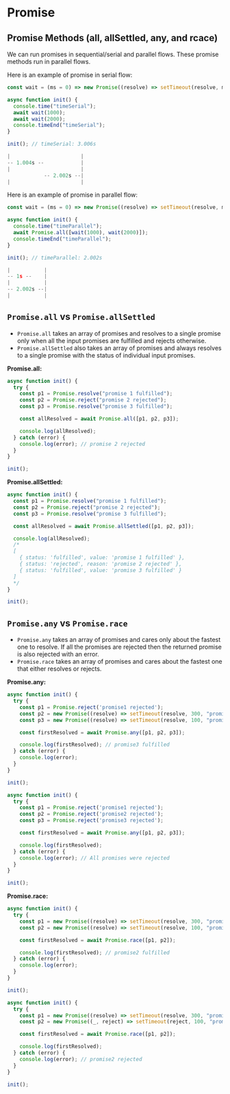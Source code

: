 # Promise

## Promise Methods (all, allSettled, any, and rcace)

We can run promises in sequential/serial and parallel flows. These promise methods run in parallel flows.

Here is an example of promise in serial flow:

```js
const wait = (ms = 0) => new Promise((resolve) => setTimeout(resolve, ms));

async function init() {
  console.time("timeSerial");
  await wait(1000);
  await wait(2000);
  console.timeEnd("timeSerial");
}

init(); // timeSerial: 3.006s

|                       |
-- 1.004s --            |
|                       |
            -- 2.002s --|
|                       |
```

Here is an example of promise in parallel flow:

```js
const wait = (ms = 0) => new Promise((resolve) => setTimeout(resolve, ms));

async function init() {
  console.time("timeParallel");
  await Promise.all([wait(1000), wait(2000)]);
  console.timeEnd("timeParallel");
}

init(); // timeParallel: 2.002s

|           |
-- 1s --    |
|           |
-- 2.002s --|
|           |
```

## `Promise.all` vs `Promise.allSettled`

- `Promise.all` takes an array of promises and resolves to a single promise only when all the input promises are fulfilled and rejects otherwise. 
- `Promise.allSettled` also takes an array of promises and always resolves to a single promise with the status of individual input promises.

**Promise.all:**

```js
async function init() {
  try {
    const p1 = Promise.resolve("promise 1 fulfilled");
    const p2 = Promise.reject("promise 2 rejected");
    const p3 = Promise.resolve("promise 3 fulfilled");

    const allResolved = await Promise.all([p1, p2, p3]);

    console.log(allResolved);
  } catch (error) {
    console.log(error); // promise 2 rejected
  }
}

init();
```

**Promise.allSettled:**

```js
async function init() {
  const p1 = Promise.resolve("promise 1 fulfilled");
  const p2 = Promise.reject("promise 2 rejected");
  const p3 = Promise.resolve("promise 3 fulfilled");

  const allResolved = await Promise.allSettled([p1, p2, p3]);

  console.log(allResolved);
  /*
  [
    { status: 'fulfilled', value: 'promise 1 fulfilled' },
    { status: 'rejected', reason: 'promise 2 rejected' },
    { status: 'fulfilled', value: 'promise 3 fulfilled' }
  ]
  */
}

init();
```

## `Promise.any` vs `Promise.race`

- `Promise.any` takes an array of promises and cares only about the fastest one to resolve. If all the promises are rejected then the returned promise is also rejected with an error.
- `Promise.race` takes an array of promises and cares about the fastest one that either resolves or rejects.

**Promise.any:**

```js
async function init() {
  try {
    const p1 = Promise.reject('promise1 rejected');
    const p2 = new Promise((resolve) => setTimeout(resolve, 300, "promise2 fulfilled"));
    const p3 = new Promise((resolve) => setTimeout(resolve, 100, "promise3 fulfilled"));

    const firstResolved = await Promise.any([p1, p2, p3]);

    console.log(firstResolved); // promise3 fulfilled
  } catch (error) {
    console.log(error);
  }
}

init();
```

```js
async function init() {
  try {
    const p1 = Promise.reject('promise1 rejected');
    const p2 = Promise.reject('promise2 rejected');
    const p3 = Promise.reject('promise3 rejected');

    const firstResolved = await Promise.any([p1, p2, p3]);

    console.log(firstResolved);
  } catch (error) {
    console.log(error); // All promises were rejected
  }
}

init();
```

**Promise.race:**

```js
async function init() {
  try {
    const p1 = new Promise((resolve) => setTimeout(resolve, 300, "promise1 fulfilled"));
    const p2 = new Promise((resolve) => setTimeout(resolve, 100, "promise2 fulfilled"));

    const firstResolved = await Promise.race([p1, p2]);

    console.log(firstResolved); // promise2 fulfilled
  } catch (error) {
    console.log(error);
  }
}

init();
```

```js
async function init() {
  try {
    const p1 = new Promise((resolve) => setTimeout(resolve, 300, "promise1 fulfilled"));
    const p2 = new Promise((_, reject) => setTimeout(reject, 100, "promise2 rejected"));

    const firstResolved = await Promise.race([p1, p2]);

    console.log(firstResolved);
  } catch (error) {
    console.log(error); // promise2 rejected
  }
}

init();
```
